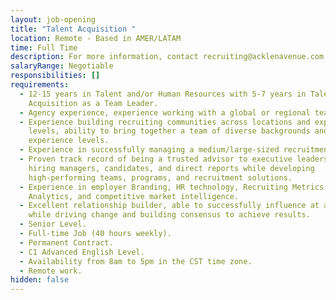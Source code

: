```yaml
---
layout: job-opening
title: "Talent Acquisition "
location: Remote - Based in AMER/LATAM
time: Full Time
description: For more information, contact recruiting@acklenavenue.com
salaryRange: Negotiable
responsibilities: []
requirements:
  - 12-15 years in Talent and/or Human Resources with 5-7 years in Talent
    Acquisition as a Team Leader.
  - Agency experience, experience working with a global or regional team.
  - Experience building recruiting communities across locations and experience
    levels, ability to bring together a team of diverse backgrounds and
    experience levels.
  - Experience in successfully managing a medium/large-sized recruitment team.
  - Proven track record of being a trusted advisor to executive leadership,
    hiring managers, candidates, and direct reports while developing
    high-performing teams, programs, and recruitment solutions.
  - Experience in employer Branding, HR technology, Recruiting Metrics &
    Analytics, and competitive market intelligence.
  - Excellent relationship builder, able to successfully influence at all levels
    while driving change and building consensus to achieve results.
  - Senior Level.
  - Full-time Job (40 hours weekly).
  - Permanent Contract.
  - C1 Advanced English Level.
  - Availability from 8am to 5pm in the CST time zone.
  - Remote work.
hidden: false
---
```

